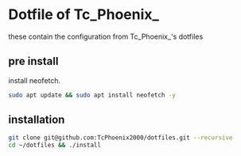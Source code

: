 # Dotfile of Tc_Phoenix_

these contain the configuration from Tc_Phoenix_'s dotfiles

## pre install
install neofetch.
```bash
sudo apt update && sudo apt install neofetch -y
```

## installation
```bash
git clone git@github.com:TcPhoenix2000/dotfiles.git --recursive
cd ~/dotfiles && ./install
```
